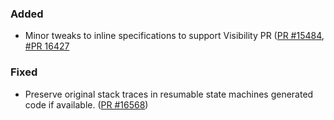 ### Added

* Minor tweaks to inline specifications to support Visibility PR ([PR #15484](https://github.com/dotnet/fsharp/pull/15484), [#PR 16427](https://github.com/dotnet/fsharp/pull/15484)

### Fixed
* Preserve original stack traces in resumable state machines generated code if available. ([PR #16568](https://github.com/dotnet/fsharp/pull/16568))
